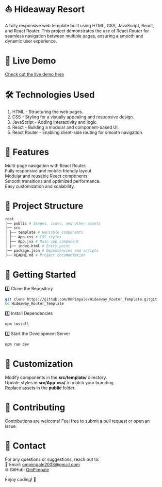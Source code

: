# ⛵ Hideaway Resort

A fully responsive web template built using HTML, CSS, JavaScript, React, and React Router. This project demonstrates the use of React Router for seamless navigation between multiple pages, ensuring a smooth and dynamic user experience.

# 🔗 Live Demo

<a href="https://om-pimpale-router.netlify.app/">Check out the live demo here</a>

# 🛠️ Technologies Used

1. HTML - Structuring the web pages.
   <br/>
2. CSS - Styling for a visually appealing and responsive design.
   <br/>
3. JavaScript - Adding interactivity and logic.
   <br/>
4. React - Building a modular and component-based UI.
   <br/>
5. React Router - Enabling client-side routing for smooth navigation.

# 📌 Features

Multi-page navigation with React Router.
<br/>
Fully responsive and mobile-friendly layout.
<br/>
Modular and reusable React components.
<br/>
Smooth transitions and optimized performance.
<br/>
Easy customization and scalability.

# 📂 Project Structure

```sh
root
│── public # Images, icons, and other assets
│── src
│ ├── template # Reusable components
│ ├── App.css # CSS styles
│ ├── App.jsx # Main app component
│ ├── index.html # Entry point
│── package.json # Dependencies and scripts
│── README.md # Project documentation
```

# 🚀 Getting Started

1️⃣ Clone the Repository

```sh
git clone https://github.com/OmPimpale/Hideaway_Router_Template.gitgit
cd Hideaway_Router_Template
```

2️⃣ Install Dependencies

```sh
npm install
```

3️⃣ Start the Development Server

```sh
npm run dev
```

# 🎨 Customization

Modify components in the <strong>src/template/</strong> directory.
<br/>
Update styles in <strong>src/App.css/</strong> to match your branding.
<br/>
Replace assets in the <strong>public</strong> folder.

# 🤝 Contributing

Contributions are welcome! Feel free to submit a pull request or open an issue.

# 📧 Contact

For any questions or suggestions, reach out to:
<br/>
📩 Email: ompimpale2003@gmail.com
<br/>
🌐 GitHub: <a href="https://github.com/OmPimpale">OmPimpale</a>

Enjoy coding! 🚀
